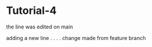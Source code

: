 # Tutorial-4

the line was edited on main

adding a new line 
.
.
.
.
change made from feature branch